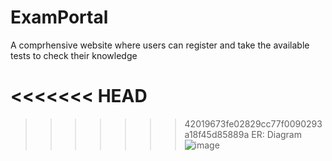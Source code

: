 # ExamPortal
A comprhensive website where users can register and take the available tests to check their knowledge

<<<<<<< HEAD
=======


>>>>>>> 42019673fe02829cc77f0090293a18f45d85889a
ER: Diagram
![image](https://github.com/VivDama/ExamPortal/assets/153898256/b8b0d7d8-508e-4ae0-9031-3f93ece74d6b)
